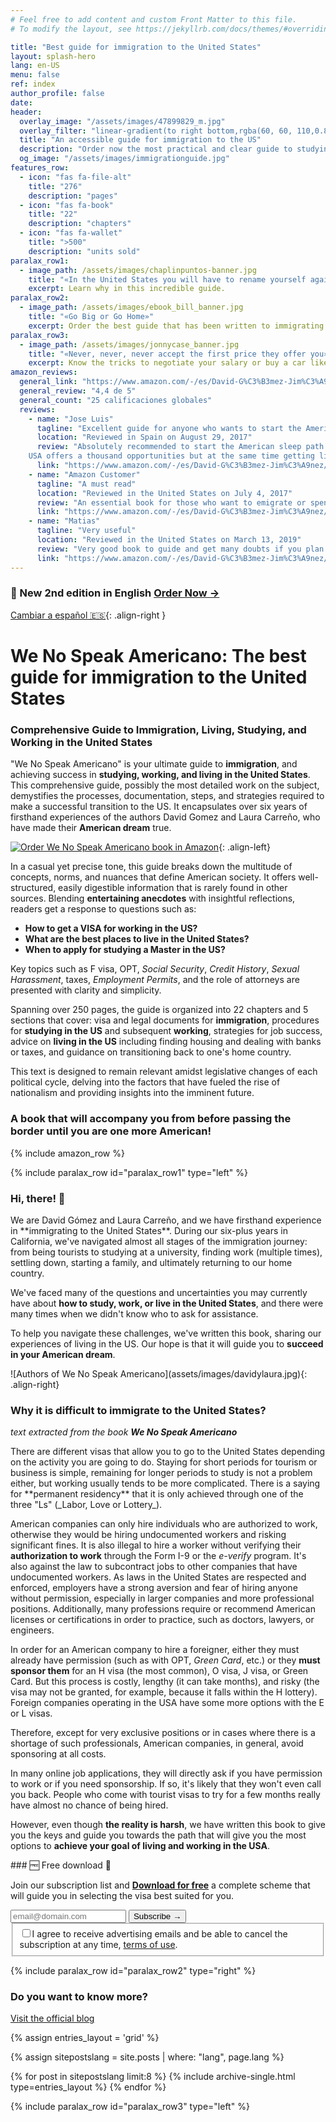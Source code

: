 ```yaml
---
# Feel free to add content and custom Front Matter to this file.
# To modify the layout, see https://jekyllrb.com/docs/themes/#overriding-theme-defaults

title: "Best guide for immigration to the United States"
layout: splash-hero
lang: en-US
menu: false
ref: index
author_profile: false
date:
header:
  overlay_image: "/assets/images/47899829_m.jpg"
  overlay_filter: "linear-gradient(to right bottom,rgba(60, 60, 110,0.8), rgba(178, 34, 52, 0.5))"
  title: "An accessible guide for immigration to the US"
  description: "Order now the most practical and clear guide to studying, working or living in the United States.<br>"
  og_image: "/assets/images/immigrationguide.jpg"
features_row:
  - icon: "fas fa-file-alt"
    title: "276"
    description: "pages"
  - icon: "fas fa-book"
    title: "22"
    description: "chapters"
  - icon: "fas fa-wallet"
    title: ">500"
    description: "units sold"
paralax_row1:
  - image_path: /assets/images/chaplinpuntos-banner.jpg
    title: "«In the United States you will have to rename yourself again»"
    excerpt: Learn why in this incredible guide.
paralax_row2:
  - image_path: /assets/images/ebook_bill_banner.jpg
    title: "«Go Big or Go Home»"
    excerpt: Order the best guide that has been written to immigrating to the United States.
paralax_row3:
  - image_path: /assets/images/jonnycase_banner.jpg
    title: "«Never, never, never accept the first price they offer you»"
    excerpt: Know the tricks to negotiate your salary or buy a car like a local.
amazon_reviews:
  general_link: "https://www.amazon.com/-/es/David-G%C3%B3mez-Jim%C3%A9nez/dp/154535667X/#reviewsMedley"
  general_review: "4,4 de 5"
  general_count: "25 calificaciones globales"
  reviews:
    - name: "Jose Luis"
      tagline: "Excellent guide for anyone who wants to start the American adventure!!!"
      location: "Reviewed in Spain on August 29, 2017"
      review: "Absolutely recommended to start the American sleep path.
    USA offers a thousand opportunities but at the same time getting living there normally, it is complicated, so with this guide the road will undoubtedly be easier."
      link: "https://www.amazon.com/-/es/David-G%C3%B3mez-Jim%C3%A9nez/dp/154535667X/#customer_review_foreign-R1MQVGB9VS66PA" 
    - name: "Amazon Customer"
      tagline: "A must read"
      location: "Reviewed in the United States on July 4, 2017"
      review: "An essential book for those who want to emigrate or spend time in their lives in the United States, studying or working. After three years living in the United States, We No Speak Americano continues to clarify doubts that always arise when you want to change visa."
      link: "https://www.amazon.com/-/es/David-G%C3%B3mez-Jim%C3%A9nez/dp/154535667X/#customer_review-ROK0A1M6PTUYE" 
    - name: "Matias"
      tagline: "Very useful"
      location: "Reviewed in the United States on March 13, 2019"
      review: "Very good book to guide and get many doubts if you plan to emigrate to the US, totally recommended."
      link: "https://www.amazon.com/-/es/David-G%C3%B3mez-Jim%C3%A9nez/dp/154535667X/#customer_review-R2704FO34DXB1N" 
---
```


<div class="fixed-notice fixed-notice_top">
  <div class="fixed-notice__column">
    <h3>🎉 New <span class="d-none">2nd </span>edition in English <a class="text-e6" href="https://www.amazon.com/dp/B0C2SFPMS4?maas=maas_adg_065E3D42E8D259C1450F3C1ECA481E37_afap_abs&ref_=aa_maas&tag=maas">Order Now →</a></h3>

  </div>
</div>

[Cambiar a español 🇪🇸](/es/){: .align-right }

# We No Speak Americano: The best guide for immigration to the United States

### Comprehensive Guide to Immigration, Living, Studying, and Working in the United States

"We No Speak Americano" is your ultimate guide to **immigration**, and achieving success in **studying, working, and living in the United States**. This comprehensive guide, possibly the most detailed work on the subject, demystifies the processes, documentation, steps, and strategies required to make a successful transition to the US. It encapsulates over six years of firsthand experiences of the authors David Gomez and Laura Carreño, who have made their **American dream** true.

[![Order We No Speak Americano book in Amazon](/assets/images/we-no-speak-americano-book.jpg)](https://www.amazon.com/dp/B0C2SFPMS4?maas=maas_adg_065E3D42E8D259C1450F3C1ECA481E37_afap_abs&ref_=aa_maas&tag=maas&asin=B0C2SFPMS4&revisionId=&format=4&depth=1){: .align-left}

In a casual yet precise tone, this guide breaks down the multitude of concepts, norms, and nuances that define American society. It offers well-structured, easily digestible information that is rarely found in other sources. Blending **entertaining anecdotes** with insightful reflections, readers get a response to questions such as:

- **How to get a VISA for working in the US?**
- **What are the best places to live in the United States?**
- **When to apply for studying a Master in the US?**

Key topics such as F visa, OPT, _Social Security_, _Credit History_, _Sexual Harassment_, taxes, _Employment Permits_, and the role of attorneys are presented with clarity and simplicity.

Spanning over 250 pages, the guide is organized into 22 chapters and 5 sections that cover: visa and legal documents for **immigration**, procedures for **studying in the US** and subsequent **working**, strategies for job success, advice on **living in the US** including finding housing and dealing with banks or taxes, and guidance on transitioning back to one's home country.

This text is designed to remain relevant amidst legislative changes of each political cycle, delving into the factors that have fueled the rise of nationalism and providing insights into the imminent future.

### A book that will accompany you from before passing the border until you are one more American!

{% include amazon_row %}

{% include paralax_row id="paralax_row1" type="left" %}

<div class="author-card" markdown="1">

### Hi, there! 👋

<div class="author-row" markdown="1">

<div  class="author_text" markdown="1">
We are David Gómez and Laura Carreño, and we have firsthand experience in **immigrating to the United States**. During our six-plus years in California, we've navigated almost all stages of the immigration journey: from being tourists to studying at a university, finding work (multiple times), settling down, starting a family, and ultimately returning to our home country.

We've faced many of the questions and uncertainties you may currently have about **how to study, work, or live in the United States**, and there were many times when we didn't know who to ask for assistance.

To help you navigate these challenges, we've written this book, sharing our experiences of living in the US. Our hope is that it will guide you to **succeed in your American dream**.

</div>
<div class="author_photo author_photo_all" markdown="1">
![Authors of We No Speak Americano](assets/images/davidylaura.jpg){: .align-right} 
</div>
</div>
</div>

### Why it is difficult to immigrate to the United States?

_text extracted from the book **We No Speak Americano**_

<div class="two-column" markdown="1">
There are different visas that allow you to go to the United States depending on the activity you are going to do. Staying for short periods for tourism or business is simple, remaining for longer periods to study is not a problem either, but working usually tends to be more complicated. There is a saying for **permanent residency** that it is only achieved through one of the three "Ls" (_Labor, Love or Lottery_).

American companies can only hire individuals who are authorized to work, otherwise they would be hiring undocumented workers and risking significant fines. It is also illegal to hire a worker without verifying their **authorization to work** through the Form I-9 or the _e-verify_ program. It's also against the law to subcontract jobs to other companies that have undocumented workers. As laws in the United States are respected and enforced, employers have a strong aversion and fear of hiring anyone without permission, especially in larger companies and more professional positions. Additionally, many professions require or recommend American licenses or certifications in order to practice, such as doctors, lawyers, or engineers.

In order for an American company to hire a foreigner, either they must already have permission (such as with OPT, _Green Card_, etc.) or they **must sponsor them** for an H visa (the most common), O visa, J visa, or Green Card. But this process is costly, lengthy (it can take months), and risky (the visa may not be granted, for example, because it falls within the H lottery). Foreign companies operating in the USA have some more options with the E or L visas.

Therefore, except for very exclusive positions or in cases where there is a shortage of such professionals, American companies, in general, avoid sponsoring at all costs.

In many online job applications, they will directly ask if you have permission to work or if you need sponsorship. If so, it's likely that they won't even call you back. People who come with tourist visas to try for a few months really have almost no chance of being hired.

However, even though **the reality is harsh**, we have written this book to give you the keys and guide you towards the path that will give you the most options to **achieve your goal of living and working in the USA**.

</div>

<div class="fixed-notice">
  <div class="fixed-notice__column" markdown="1">
### 🆓 Free download 🎊

Join our subscription list and <ins>**Download for free**</ins> a complete scheme that will guide you in selecting the visa best suited for you.

  </div>
  <div class="fixed-notice__column">
  <!-- Begin Sendinblue Signup Form -->
    <div id="mc_embed_signup">
        <form action="{{ site.subscriptions.waiting_ENG }}" method="post" id="mc-embedded-subscribe-form" name="mc-embedded-subscribe-form" class="validate" target="_self">
            <div id="mc_embed_signup_scroll">
                <div class="mc-field-group input-group">
	                <input type="email" value="" name="EMAIL" class="required email form-control" id="mce-EMAIL" required placeholder="email@domain.com">
	                <span id="mce-EMAIL-HELPERTEXT" class="helper_text"></span>
                     <input type="submit" value="Subscribe →" name="subscribe" id="mc-embedded-subscribe" class="button btn">
                </div>
            <div id="mergeRow-gdpr" class="mergeRow gdpr-mergeRow content__gdprBlock mc-field-group">
                <div class="content__gdpr">
                    <fieldset class="mc_fieldset gdprRequired mc-field-group" name="interestgroup_field">
		            <label class="checkbox subfield" for="gdpr_66753"><input type="checkbox" id="gdpr_66753" name="gdpr[66753]" value="Y" class="av-checkbox" required><span>I agree to receive advertising emails and be able to cancel the subscription at any time, <a target="_blank" class="color-white" href="https://www.brevo.com/legal/termsofuse/">terms of use</a>.</span> </label>
                    </fieldset>
                </div>
            </div>
            <div id="mce-responses" class="clear foot">
                <div class="response" id="mce-error-response" style="display:none"></div>
                <div class="response" id="mce-success-response" style="display:none"></div>
            </div>    <!-- real people should not fill this in and expect good things - do not remove this or risk form bot signups-->
            <div style="position: absolute; left: -5000px;" aria-hidden="true">
                <input type="text" name="b_93c113af725dcda60bf8d1639_662ffeb9d8" tabindex="-1" value="">
            </div>
            </div>
        </form>
    </div>
    <!--End mc_embed_signup-->
  </div>
</div>

{% include paralax_row id="paralax_row2" type="right" %}

### Do you want to know more?

[Visit the official blog](/blog/)

{% assign entries_layout = 'grid' %}

{% assign sitepostslang = site.posts | where: "lang", page.lang %}

<div class="entries-{{ entries_layout }}">
  {% for post in sitepostslang  limit:8 %}
    {% include archive-single.html type=entries_layout %}
  {% endfor %}
</div>

{% include paralax_row id="paralax_row3" type="left" %}

<script type="text/javascript">
    document.addEventListener('DOMContentLoaded', function () {
        var userLang = navigator.language || navigator.userLanguage;
        //console.log("userLang: ",userLang)
        if ((userLang.slice(0,2) == "es")) {
            window.location.href = "/es/"
        }
    }, false);
</script>
